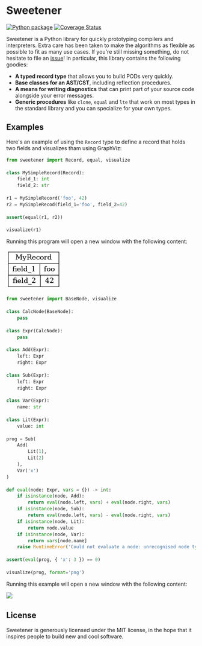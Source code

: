 Sweetener
=========

[![Python package](https://github.com/samvv/sweetener/actions/workflows/python-package.yml/badge.svg)](https://github.com/samvv/sweetener/actions/workflows/python-package.yml) [![Coverage Status](https://coveralls.io/repos/github/samvv/sweetener/badge.svg?branch=main)](https://coveralls.io/github/samvv/sweetener?branch=main)

Sweetener is a Python library for quickly prototyping compilers and
interpreters. Extra care has been taken to make the algorithms as flexible as
possible to fit as many use cases. If you're still missing something, do not
hesitate to file an [issue][1]! In particular, this library contains the
following goodies:

 - **A typed record type** that allows you to build PODs very quickly.
 - **Base classes for an AST/CST**, including reflection procedures.
 - **A means for writing diagnostics** that can print part of your source code
   alongside your error messages.
 - **Generic procedures** like `clone`, `equal` and `lte` that work on most
   types in the standard library and you can specialize for your own types.

[1]: https://github.com/samvv/sweetener/issues

## Examples

Here's an example of using the `Record` type to define a record that holds two
fields and visualizes tham using GraphViz:

```py
from sweetener import Record, equal, visualize

class MySimpleRecord(Record):
    field_1: int
    field_2: str

r1 = MySimpleRecord('foo', 42)
r2 = MySimpleRecod(field_1='foo', field_2=42)

assert(equal(r1, r2))

visualize(r1)
```

Running this program will open a new window with the following content:

<img src="https://raw.githubusercontent.com/samvv/sweetener/main/sample-record.png" />

```py
from sweetener import BaseNode, visualize

class CalcNode(BaseNode):
    pass

class Expr(CalcNode):
    pass

class Add(Expr):
    left: Expr
    right: Expr

class Sub(Expr):
    left: Expr
    right: Expr

class Var(Expr):
    name: str

class Lit(Expr):
    value: int

prog = Sub(
    Add(
        Lit(1),
        Lit(2)
    ),
    Var('x')
)

def eval(node: Expr, vars = {}) -> int:
    if isinstance(node, Add):
        return eval(node.left, vars) + eval(node.right, vars)
    if isinstance(node, Sub):
        return eval(node.left, vars) - eval(node.right, vars)
    if isinstance(node, Lit):
        return node.value
    if isinstance(node, Var):
        return vars[node.name]
    raise RuntimeError('Could not evaluate a node: unrecognised node type')

assert(eval(prog, { 'x': 3 }) == 0)

visualize(prog, format='png')
```

Running this example will open a new window with the following content:

<img src="https://raw.githubusercontent.com/samvv/sweetener/main/sample-calc-record.png" />

## License

Sweetener is generously licensed under the MIT license, in the hope that it
inspires people to build new and cool software.

